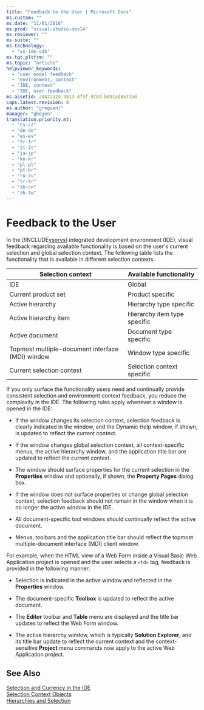 ```yaml
---
title: "Feedback to the User | Microsoft Docs"
ms.custom: ""
ms.date: "11/01/2016"
ms.prod: "visual-studio-dev14"
ms.reviewer: ""
ms.suite: ""
ms.technology: 
  - "vs-ide-sdk"
ms.tgt_pltfrm: ""
ms.topic: "article"
helpviewer_keywords: 
  - "user model feedback"
  - "environment, context"
  - "IDE, context"
  - "IDE, user feedback"
ms.assetid: 2d472a24-3813-4f5f-9783-b491ad8a71ad
caps.latest.revision: 8
ms.author: "gregvanl"
manager: "ghogen"
translation.priority.mt: 
  - "cs-cz"
  - "de-de"
  - "es-es"
  - "fr-fr"
  - "it-it"
  - "ja-jp"
  - "ko-kr"
  - "pl-pl"
  - "pt-br"
  - "ru-ru"
  - "tr-tr"
  - "zh-cn"
  - "zh-tw"
---
```

# Feedback to the User
In the [!INCLUDE[vsprvs](../../code-quality/includes/vsprvs_md.md)] integrated development environment (IDE), visual feedback regarding available functionality is based on the user's current selection and global selection context. The following table lists the functionality that is available in different selection contexts.  
  
|Selection context|Available functionality|  
|-----------------------|-----------------------------|  
|IDE|Global|  
|Current product set|Product specific|  
|Active hierarchy|Hierarchy type specific|  
|Active hierarchy item|Hierarchy item type specific|  
|Active document|Document type specific|  
|Topmost multiple-document interface (MDI) window|Window type specific|  
|Current selection context|Selection context specific|  
  
 If you only surface the functionality users need and continually provide consistent selection and environment context feedback, you reduce the complexity in the IDE. The following rules apply whenever a window is opened in the IDE:  
  
-   If the window changes its selection context, selection feedback is clearly indicated in the window, and the Dynamic Help window, if shown, is updated to reflect the current context.  
  
-   If the window changes global selection context, all context-specific menus, the active hierarchy window, and the application title bar are updated to reflect the current context.  
  
-   The window should surface properties for the current selection in the **Properties** window and optionally, if shown, the **Property Pages** dialog box.  
  
-   If the window does not surface properties or change global selection context, selection feedback should not remain in the window when it is no longer the active window in the IDE.  
  
-   All document-specific tool windows should continually reflect the active document.  
  
-   Menus, toolbars and the application title bar should reflect the topmost multiple-document interface (MDI) client window.  
  
 For example, when the HTML view of a Web Form inside a Visual Basic Web Application project is opened and the user selects a `<td>` tag, feedback is provided in the following manner:  
  
-   Selection is indicated in the active window and reflected in the **Properties** window.  
  
-   The document-specific **Toolbox** is updated to reflect the active document.  
  
-   The **Editor** toolbar and **Table** menu are displayed and the title bar updates to reflect the Web Form window.  
  
-   The active hierarchy window, which is typically **Solution Explorer**, and its title bar update to reflect the current context and the context-sensitive **Project** menu commands now apply to the active Web Application project.  
  
## See Also  
 [Selection and Currency in the IDE](../../extensibility/internals/selection-and-currency-in-the-ide.md)   
 [Selection Context Objects](../../extensibility/internals/selection-context-objects.md)   
 [Hierarchies and Selection](../../extensibility/internals/hierarchies-and-selection.md)